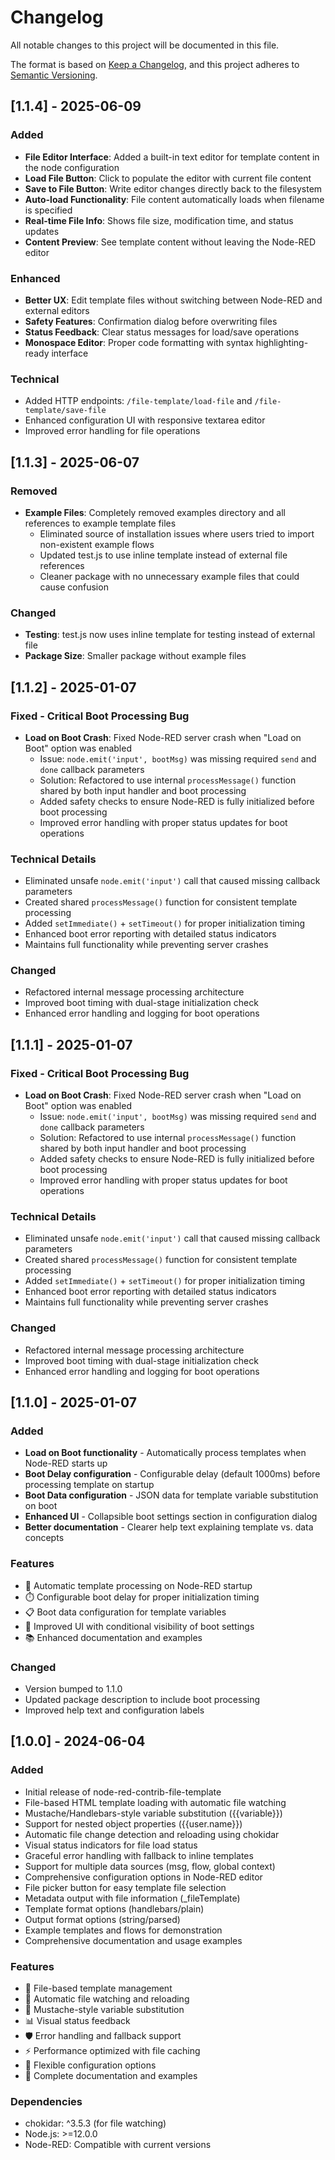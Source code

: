 # Changelog

All notable changes to this project will be documented in this file.

The format is based on [Keep a Changelog](https://keepachangelog.com/en/1.0.0/),
and this project adheres to [Semantic Versioning](https://semver.org/spec/v2.0.0.html).

## [1.1.4] - 2025-06-09

### Added

- **File Editor Interface**: Added a built-in text editor for template content in the node configuration
- **Load File Button**: Click to populate the editor with current file content
- **Save to File Button**: Write editor changes directly back to the filesystem
- **Auto-load Functionality**: File content automatically loads when filename is specified
- **Real-time File Info**: Shows file size, modification time, and status updates
- **Content Preview**: See template content without leaving the Node-RED editor

### Enhanced

- **Better UX**: Edit template files without switching between Node-RED and external editors
- **Safety Features**: Confirmation dialog before overwriting files
- **Status Feedback**: Clear status messages for load/save operations
- **Monospace Editor**: Proper code formatting with syntax highlighting-ready interface

### Technical

- Added HTTP endpoints: `/file-template/load-file` and `/file-template/save-file`
- Enhanced configuration UI with responsive textarea editor
- Improved error handling for file operations

## [1.1.3] - 2025-06-07

### Removed
- **Example Files**: Completely removed examples directory and all references to example template files
  - Eliminated source of installation issues where users tried to import non-existent example flows
  - Updated test.js to use inline template instead of external file references
  - Cleaner package with no unnecessary example files that could cause confusion

### Changed
- **Testing**: test.js now uses inline template for testing instead of external file
- **Package Size**: Smaller package without example files

## [1.1.2] - 2025-01-07

### Fixed - Critical Boot Processing Bug
- **Load on Boot Crash**: Fixed Node-RED server crash when "Load on Boot" option was enabled
  - Issue: `node.emit('input', bootMsg)` was missing required `send` and `done` callback parameters
  - Solution: Refactored to use internal `processMessage()` function shared by both input handler and boot processing
  - Added safety checks to ensure Node-RED is fully initialized before boot processing
  - Improved error handling with proper status updates for boot operations

### Technical Details
- Eliminated unsafe `node.emit('input')` call that caused missing callback parameters
- Created shared `processMessage()` function for consistent template processing
- Added `setImmediate()` + `setTimeout()` for proper initialization timing
- Enhanced boot error reporting with detailed status indicators
- Maintains full functionality while preventing server crashes

### Changed
- Refactored internal message processing architecture
- Improved boot timing with dual-stage initialization check
- Enhanced error handling and logging for boot operations

## [1.1.1] - 2025-01-07

### Fixed - Critical Boot Processing Bug
- **Load on Boot Crash**: Fixed Node-RED server crash when "Load on Boot" option was enabled
  - Issue: `node.emit('input', bootMsg)` was missing required `send` and `done` callback parameters
  - Solution: Refactored to use internal `processMessage()` function shared by both input handler and boot processing
  - Added safety checks to ensure Node-RED is fully initialized before boot processing
  - Improved error handling with proper status updates for boot operations

### Technical Details
- Eliminated unsafe `node.emit('input')` call that caused missing callback parameters
- Created shared `processMessage()` function for consistent template processing
- Added `setImmediate()` + `setTimeout()` for proper initialization timing
- Enhanced boot error reporting with detailed status indicators
- Maintains full functionality while preventing server crashes

### Changed
- Refactored internal message processing architecture
- Improved boot timing with dual-stage initialization check
- Enhanced error handling and logging for boot operations

## [1.1.0] - 2025-01-07

### Added
- **Load on Boot functionality** - Automatically process templates when Node-RED starts up
- **Boot Delay configuration** - Configurable delay (default 1000ms) before processing template on startup
- **Boot Data configuration** - JSON data for template variable substitution on boot
- **Enhanced UI** - Collapsible boot settings section in configuration dialog
- **Better documentation** - Clearer help text explaining template vs. data concepts

### Features
- 🚀 Automatic template processing on Node-RED startup
- ⏱️ Configurable boot delay for proper initialization timing
- 📋 Boot data configuration for template variables
- 🎨 Improved UI with conditional visibility of boot settings
- 📚 Enhanced documentation and examples

### Changed
- Version bumped to 1.1.0
- Updated package description to include boot processing
- Improved help text and configuration labels

## [1.0.0] - 2024-06-04

### Added
- Initial release of node-red-contrib-file-template
- File-based HTML template loading with automatic file watching
- Mustache/Handlebars-style variable substitution ({{variable}})
- Support for nested object properties ({{user.name}})
- Automatic file change detection and reloading using chokidar
- Visual status indicators for file load status
- Graceful error handling with fallback to inline templates
- Support for multiple data sources (msg, flow, global context)
- Comprehensive configuration options in Node-RED editor
- File picker button for easy template file selection
- Metadata output with file information (_fileTemplate)
- Template format options (handlebars/plain)
- Output format options (string/parsed)
- Example templates and flows for demonstration
- Comprehensive documentation and usage examples

### Features
- 📁 File-based template management
- 🔄 Automatic file watching and reloading
- 🎯 Mustache-style variable substitution
- 📊 Visual status feedback
- 🛡️ Error handling and fallback support
- ⚡ Performance optimized with file caching
- 🔧 Flexible configuration options
- 📝 Complete documentation and examples

### Dependencies
- chokidar: ^3.5.3 (for file watching)
- Node.js: >=12.0.0
- Node-RED: Compatible with current versions 
